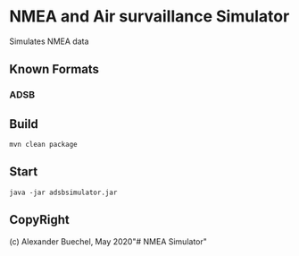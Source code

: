# NMEA and Air survaillance Simulator

Simulates NMEA data

## Known Formats

### ADSB

## Build

```Building
mvn clean package
```

## Start

```shell
java -jar adsbsimulator.jar
```
  

## CopyRight

(c) Alexander Buechel, May 2020"# NMEA Simulator" 
